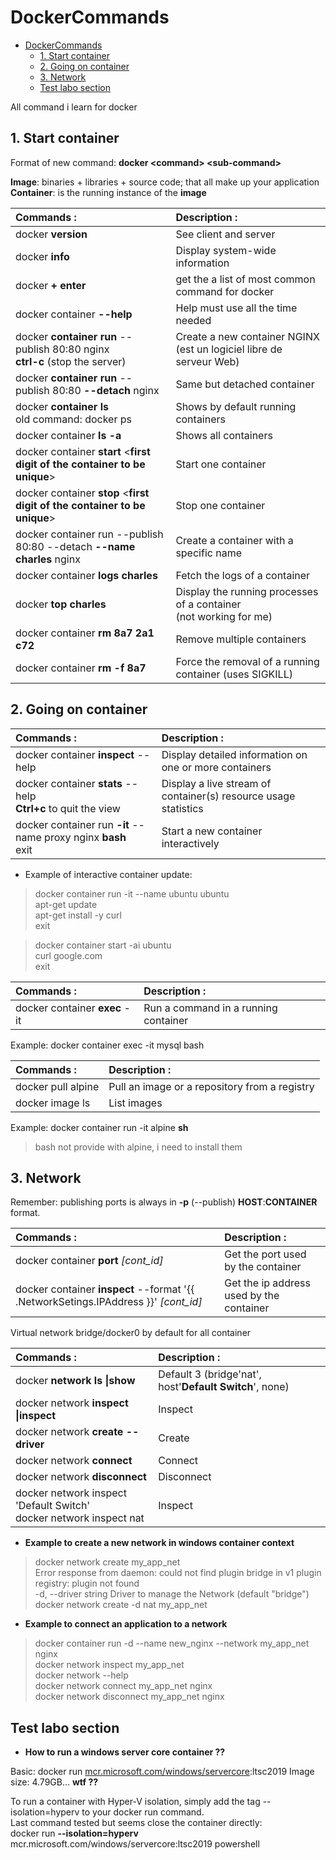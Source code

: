 # DockerCommands

- [DockerCommands](#dockercommands)
  - [1. Start container](#1-start-container)
  - [2. Going on container](#2-going-on-container)
  - [3. Network](#3-network)
  - [Test labo section](#test-labo-section)

All command i learn for docker

## 1. Start container

Format of new command: **docker \<command> \<sub-command>**

**Image**: binaries + libraries + source code; that all make up your application  
**Container**: is the running instance of the **image**

| Commands : | Description : |
| :--------- | :------------ |
| docker **version** | See client and server |
| docker **info** | Display system-wide information |
| docker **+ enter** | get the a list of most common command for docker |
| docker container **--help** | Help must use all the time needed |
| docker **container run** --publish 80:80 nginx <br> **ctrl-c** (stop the server)| Create a new container NGINX (est un logiciel libre de serveur Web) |
| docker **container run** --publish 80:80 **--detach** nginx | Same but detached container |
| docker **container ls** <br> old command: docker ps| Shows by default running containers |
| docker container **ls -a** | Shows all containers |
| docker container **start** <**first digit of the container to be unique**> | Start one container|
| docker container **stop** <**first digit of the container to be unique**> | Stop one container|
| docker container run --publish 80:80 --detach **--name charles** nginx | Create a container with a specific name |
| docker container **logs charles** | Fetch the logs of a container |
| docker **top charles** | Display the running processes of a container <br> (not working for me) |
| docker container **rm 8a7 2a1 c72** | Remove multiple containers |
| docker container **rm -f 8a7** | Force the removal of a running container (uses SIGKILL) |

## 2. Going on container

| Commands : | Description : |
| :--------- | :------------ |
| docker container **inspect** --help | Display detailed information on one or more containers |
| docker container **stats** --help <br> **Ctrl+c** to quit the view | Display a live stream of container(s) resource usage statistics |
| docker container run **-it** --name proxy nginx **bash** <br>exit | Start a new container interactively |

- Example of interactive container update:

>docker container run -it --name ubuntu ubuntu  
apt-get update  
apt-get install -y curl  
exit  
  
>docker container start -ai ubuntu  
curl google.com  
exit  

| Commands : | Description : |
| :--------- | :------------ |
| docker container **exec** -it | Run a command in a running container |

Example: docker container exec -it mysql bash

| Commands : | Description : |
| :--------- | :------------ |
| docker pull alpine | Pull an image or a repository from a registry |
| docker image ls | List images |

Example: docker container run -it alpine **sh**  
>bash not provide with alpine, i need to install them

## 3. Network

Remember: publishing ports is always in **-p** (--publish) **HOST**:**CONTAINER** format.  

| Commands : | Description : |
| :--------- | :------------ |
| docker container **port** _[cont_id]_ | Get the port used by the container |
| docker container **inspect** --format '{{ .NetworkSetings.IPAddress }}' _[cont_id]_ | Get the ip address used by the container |

Virtual network bridge/docker0 by default for all container  

| Commands : | Description : |
| :--------- | :------------ |
| docker **network ls \|show** | Default 3 (bridge'nat', host'**Default Switch**', none) |
| docker network **inspect \|inspect** | Inspect |
| docker network **create --driver** | Create |
| docker network **connect** | Connect |
| docker network **disconnect** | Disconnect |
| docker network inspect 'Default Switch' <br> docker network inspect nat | Inspect |

- **Example to create a new network in windows container context**

>docker network create my_app_net  
Error response from daemon: could not find plugin bridge in v1 plugin registry: plugin not found  
-d, --driver string Driver to manage the Network (default "bridge")  
docker network create -d nat my_app_net  

- **Example to connect an application to a network**

>docker container run -d --name new_nginx --network my_app_net nginx  
docker network inspect my_app_net  
docker network --help  
docker network connect my_app_net nginx  
docker network disconnect my_app_net nginx  

## Test labo section

- **How to run a windows server core container ??**  

Basic: docker run [mcr.microsoft.com/windows/servercore](https://hub.docker.com/_/microsoft-windows-servercore?tab=description):ltsc2019
Image size: 4.79GB... **wtf ??**

To run a container with Hyper-V isolation, simply add the tag --isolation=hyperv to your docker run command.  
Last command tested but seems close the container directly:  
docker run **--isolation=hyperv** mcr.microsoft.com/windows/servercore:ltsc2019 powershell
